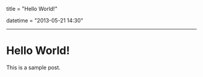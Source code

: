 title = "Hello World!"

datetime = "2013-05-21 14:30"

-----

# Hello World!

This is a sample post.
